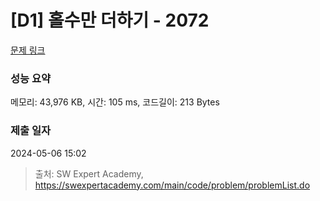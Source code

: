 # [D1] 홀수만 더하기 - 2072 

[문제 링크](https://swexpertacademy.com/main/code/problem/problemDetail.do?contestProbId=AV5QSEhaA5sDFAUq) 

### 성능 요약

메모리: 43,976 KB, 시간: 105 ms, 코드길이: 213 Bytes

### 제출 일자

2024-05-06 15:02



> 출처: SW Expert Academy, https://swexpertacademy.com/main/code/problem/problemList.do